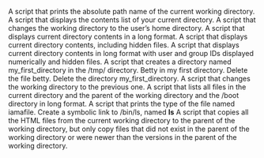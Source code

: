 A script that prints the absolute path name of the current working directory.
A script that displays the contents list of your current directory.
A script that changes the working directory to the user’s home directory.
A script that displays current directory contents in a long format.
A script that displays current directory contents, including hidden files.
A script that displays current directory contents in long format with user and group IDs displayed numerically and hidden files.
A script that creates a directory named my_first_directory in the /tmp/ directory.
Betty in my first directory.
Delete the file betty.
Delete the directory my_first_directory.
A script that changes the working directory to the previous one.
A script that lists all files in the current directory and the parent of the working directory and the /boot directory in long format.
A script that prints the type of the file named iamafile.
Create a symbolic link to /bin/ls, named __ls__
A script that copies all the HTML files from the current working directory to the parent of the working directory, but only copy files that did not exist in the parent of the working directory or were newer than the versions in the parent of the working directory. 
